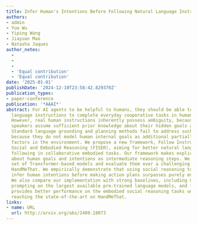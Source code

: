 ```yaml
---
title: Infer Human's Intentions Before Following Natural Language Instructions
authors:
- admin
- Yue Wu
- Yiping Wang
- Jiayuan Mao
- Natasha Jaques
author_notes:
  - 
  - 
  - 
  - 'Equal contribution'
  - 'Equal contribution'
date: '2025-01-01'
publishDate: '2024-12-10T23:58:42.829370Z'
publication_types:
- paper-conference
publication: '*AAAI*'
abstract: For AI agents to be helpful to humans, they should be able to follow natural
  language instructions to complete everyday cooperative tasks in human environments.
  However, real human instructions inherently possess ambiguity, because the human
  speakers assume sufficient prior knowledge about their hidden goals and intentions.
  Standard language grounding and planning methods fail to address such ambiguities
  because they do not model human internal goals as additional partially observable
  factors in the environment. We propose a new framework, Follow Instructions with
  Social and Embodied Reasoning (FISER), aiming for better natural language instruction
  following in collaborative embodied tasks. Our framework makes explicit inferences
  about human goals and intentions as intermediate reasoning steps. We implement a
  set of Transformer-based models and evaluate them over a challenging benchmark,
  HandMeThat. We empirically demonstrate that using social reasoning to explicitly
  infer human intentions before making action plans surpasses purely end-to-end approaches.
  We also compare our implementation with strong baselines, including Chain of Thought
  prompting on the largest available pre-trained language models, and find that FISER
  provides better performance on the embodied social reasoning tasks under investigation,
  reaching the state-of-the-art on HandMeThat.
links:
- name: URL
  url: http://arxiv.org/abs/2409.18073
---
```


